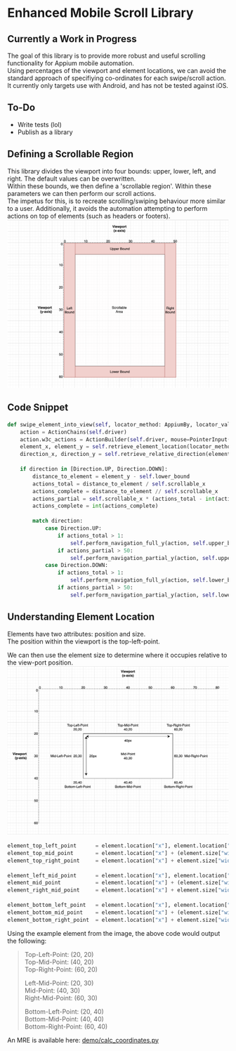 # Enhanced Mobile Scroll Library
 
## Currently a Work in Progress
The goal of this library is to provide more robust and useful scrolling functionality for Appium mobile automation.  
Using percentages of the viewport and element locations, we can avoid the standard approach of specifiying co-ordinates for each swipe/scroll action.  
It currently only targets use with Android, and has not be tested against iOS.

## To-Do
- Write tests (lol)
- Publish as a library

## Defining a Scrollable Region
This library divides the viewport into four bounds: upper, lower, left, and right. The default values can be overwritten.  
Within these bounds, we then define a 'scrollable region'. Within these parameters we can then perform our scroll actions.  
The impetus for this, is to recreate scrolling/swiping behaviour more similar to a user. Additionally, it avoids the automation attempting to perform actions on top of elements (such as headers or footers).  
![Viewport Diagram](resources/viewport_scrollable_bounds.png)

## Code Snippet
```python
def swipe_element_into_view(self, locator_method: AppiumBy, locator_value: str):
    action = ActionChains(self.driver)
    action.w3c_actions = ActionBuilder(self.driver, mouse=PointerInput(Interaction.POINTER_TOUCHER, "touch"))
    element_x, element_y = self.retrieve_element_location(locator_method, locator_value)
    direction_x, direction_y = self.retrieve_relative_direction(element_x, element_y)

    if direction in [Direction.UP, Direction.DOWN]:
        distance_to_element = element_y - self.lower_bound
        actions_total = distance_to_element / self.scrollable_x
        actions_complete = distance_to_element // self.scrollable_x
        actions_partial = self.scrollable_x * (actions_total - int(actions_total))
        actions_complete = int(actions_complete)
        
        match direction:
            case Direction.UP:
                if actions_total > 1:
                    self.perform_navigation_full_y(action, self.upper_bound, self.lower_bound, actions_complete)
                if actions_partial > 50:
                    self.perform_navigation_partial_y(action, self.upper_bound, self.lower_bound)
            case Direction.DOWN:
                if actions_total > 1:
                    self.perform_navigation_full_y(action, self.lower_bound, self.upper_bound, actions_complete)
                if actions_partial > 50:
                    self.perform_navigation_partial_y(action, self.lower_bound, self.upper_bound)
```

## Understanding Element Location
Elements have two attributes: position and size.  
The position within the viewport is the top-left-point.

We can then use the element size to determine where it occupies relative to the view-port position.
![Element Diagram](resources/understanding_element_position-dimension.png)

```python
element_top_left_point      = element.location["x"], element.location["y"]
element_top_mid_point       = element.location["x"] + (element.size["width"] // 2), element.location["y"]
element_top_right_point     = element.location["x"] + element.size["width"], element.location["y"]

element_left_mid_point      = element.location["x"], element.location["y"] + (element.size["height"] // 2)
element_mid_point           = element.location["x"] + (element.size["width"] // 2), element.location["y"] + (element.size["height"] // 2)
element_right_mid_point     = element.location["x"] + element.size["width"], element.location["y"] + (element.size["height"] // 2)

element_bottom_left_point   = element.location["x"], element.location["y"] + element.size["height"]
element_bottom_mid_point    = element.location["x"] + (element.size["width"] // 2), element.location["y"] + element.size["height"]
element_bottom_right_point  = element.location["x"] + element.size["width"], element.location["y"] + element.size["height"]
```
Using the example element from the image, the above code would output the following:  
> Top-Left-Point:  (20, 20)  
> Top-Mid-Point:  (40, 20)  
> Top-Right-Point:  (60, 20)
> 
> Left-Mid-Point:  (20, 30)  
> Mid-Point:  (40, 30)  
> Right-Mid-Point:  (60, 30)
> 
> Bottom-Left-Point:  (20, 40)  
> Bottom-Mid-Point:  (40, 40)  
> Bottom-Right-Point:  (60, 40)

An MRE is available here: [demo/calc_coordinates.py](demo/calc_coordinates.py)
